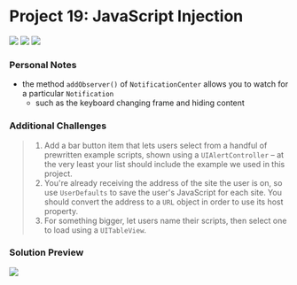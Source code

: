 # Project 19: JavaScript Injection

[![](https://img.shields.io/badge/Hacking%20with%20iOS-2020.01.31-36A9AE?logo=gumroad)](https://www.hackingwithswift.com/store/hacking-with-ios) [![](https://img.shields.io/badge/Xcode-11.4.1-3d8af0?logo=xcode)](#) [![](https://img.shields.io/badge/Swift-5.2-FA7343?logo=swift)](#)

### Personal Notes
- the method `addObserver()` of `NotificationCenter` allows you to watch for a particular `Notification`
    - such as the keyboard changing frame and hiding content

### Additional Challenges
> 1. Add a bar button item that lets users select from a handful of prewritten example scripts, shown using a `UIAlertController` – at the very least your list should include the example we used in this project.
> 2. You're already receiving the address of the site the user is on, so use `UserDefaults` to save the user's JavaScript for each site. You should convert the address to a `URL` object in order to use its host property.
> 3. For something bigger, let users name their scripts, then select one to load using a `UITableView`.

### Solution Preview
<img src="https://user-images.githubusercontent.com/4438390/72658046-9a410580-3979-11ea-836d-a4964bd08ebf.png">
